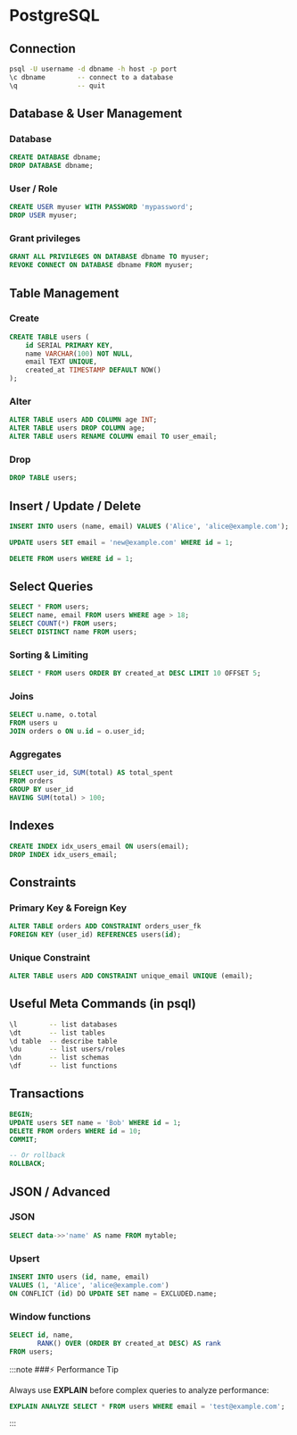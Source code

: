 # PostgreSQL

## Connection

```bash
psql -U username -d dbname -h host -p port
\c dbname        -- connect to a database
\q               -- quit
```

## Database & User Management

### Database

```sql
CREATE DATABASE dbname;
DROP DATABASE dbname;
```

### User / Role

```sql
CREATE USER myuser WITH PASSWORD 'mypassword';
DROP USER myuser;
```

### Grant privileges

```sql
GRANT ALL PRIVILEGES ON DATABASE dbname TO myuser;
REVOKE CONNECT ON DATABASE dbname FROM myuser;
```

## Table Management

### Create

```sql
CREATE TABLE users (
    id SERIAL PRIMARY KEY,
    name VARCHAR(100) NOT NULL,
    email TEXT UNIQUE,
    created_at TIMESTAMP DEFAULT NOW()
);
```

### Alter

```sql
ALTER TABLE users ADD COLUMN age INT;
ALTER TABLE users DROP COLUMN age;
ALTER TABLE users RENAME COLUMN email TO user_email;
```

### Drop

```sql
DROP TABLE users;
```

## Insert / Update / Delete

```sql
INSERT INTO users (name, email) VALUES ('Alice', 'alice@example.com');

UPDATE users SET email = 'new@example.com' WHERE id = 1;

DELETE FROM users WHERE id = 1;
```

## Select Queries

```sql
SELECT * FROM users;
SELECT name, email FROM users WHERE age > 18;
SELECT COUNT(*) FROM users;
SELECT DISTINCT name FROM users;
```

### Sorting & Limiting

```sql
SELECT * FROM users ORDER BY created_at DESC LIMIT 10 OFFSET 5;
```

### Joins

```sql
SELECT u.name, o.total 
FROM users u 
JOIN orders o ON u.id = o.user_id;
```

### Aggregates

```sql
SELECT user_id, SUM(total) AS total_spent 
FROM orders 
GROUP BY user_id 
HAVING SUM(total) > 100;
```

## Indexes

```sql
CREATE INDEX idx_users_email ON users(email);
DROP INDEX idx_users_email;
```

## Constraints

### Primary Key & Foreign Key

```sql
ALTER TABLE orders ADD CONSTRAINT orders_user_fk 
FOREIGN KEY (user_id) REFERENCES users(id);
```

### Unique Constraint

```sql
ALTER TABLE users ADD CONSTRAINT unique_email UNIQUE (email);
```

## Useful Meta Commands (in psql)

```bash
\l        -- list databases
\dt       -- list tables
\d table  -- describe table
\du       -- list users/roles
\dn       -- list schemas
\df       -- list functions
```

## Transactions

```sql
BEGIN;
UPDATE users SET name = 'Bob' WHERE id = 1;
DELETE FROM orders WHERE id = 10;
COMMIT;

-- Or rollback
ROLLBACK;
```

## JSON / Advanced

### JSON

```sql
SELECT data->>'name' AS name FROM mytable;
```

### Upsert

```sql
INSERT INTO users (id, name, email) 
VALUES (1, 'Alice', 'alice@example.com') 
ON CONFLICT (id) DO UPDATE SET name = EXCLUDED.name;
```

### Window functions

```sql
SELECT id, name,
       RANK() OVER (ORDER BY created_at DESC) AS rank 
FROM users;
```
:::note
###⚡ Performance Tip

Always use **EXPLAIN** before complex queries to analyze performance:

```sql
EXPLAIN ANALYZE SELECT * FROM users WHERE email = 'test@example.com';
```
:::
